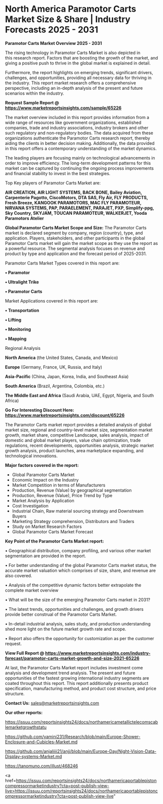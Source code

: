 # North America Paramotor Carts Market Size & Share | Industry Forecasts 2025 - 2031

<Strong> Paramotor Carts Market Overview 2025 - 2031</strong>

The rising technology in Paramotor Carts Market is also depicted in this research report. Factors that are boosting the growth of the market, and giving a positive push to thrive in the global market is explained in detail.

Furthermore, the report highlights on emerging trends, significant drivers, challenges, and opportunities, providing all necessary data for thriving in the industry. This report market research offers a comprehensive perspective, including an in-depth analysis of the present and future scenarios within the industry.

<strong>Request Sample Report @ <a href=https://www.marketreportsinsights.com/sample/65226>https://www.marketreportsinsights.com/sample/65226</a></strong>

The market overview included in this report provides information from a wide range of resources like government organizations, established companies, trade and industry associations, industry brokers and other such regulatory and non-regulatory bodies. The data acquired from these organizations authenticate the Paramotor Carts research report, thereby aiding the clients in better decision making. Additionally, the data provided in this report offers a contemporary understanding of the market dynamics.

The leading players are focusing mainly on technological advancements in order to improve efficiency. The long-term development patterns for this market can be captured by continuing the ongoing process improvements and financial stability to invest in the best strategies.

Top Key players of Paramotor Carts Market are:

<strong>AIR CREATION, AIR LIGHT SYSTEMS, BACK BONE, Bailey Aviation, Carpenterie Pagotto, CiscoMotors, DTA SAS, Fly Air, FLY PRODUCTS, Fresh Breeze, KANGOOK PARAMOTORS, MAC FLY PARAMOTEUR, NIRVANA SYSTEMS, PAP, PARAELEMENT, PARAJET, PXP, Simplify-ppg, Sky Country, SKYJAM, TOUCAN PARAMOTEUR, WALKERJET, Yooda Paramotors Atelier</strong>

<strong><b>Global Paramotor Carts Market Scope and Size:</b></strong>
The Paramotor Carts market is declared segment by company, region (country), type, and application. Players, stakeholders, and other participants in the global Paramotor Carts market will gain the market scope as they use the report as a powerful resource. The segmental analysis focuses on revenue and product by type and application and the forecast period of 2025-2031.

Paramotor Carts Market Types covered in this report are:

<strong>• Paramotor

• Ultralight Trike

• Paramotor Carts</strong>

Market Applications covered in this report are:

<strong>• Transportation

• Lifting

• Monitoring

• Mapping</strong> 

Regional Analysis

<strong>North America</strong> (the United States, Canada, and Mexico)

<strong>Europe</strong> (Germany, France, UK, Russia, and Italy)

<strong>Asia-Pacific</strong> (China, Japan, Korea, India, and Southeast Asia)

<strong>South America</strong> (Brazil, Argentina, Colombia, etc.)

<strong>The Middle East and Africa</strong> (Saudi Arabia, UAE, Egypt, Nigeria, and South Africa)

<strong>Go For Interesting Discount Here: <a href=https://www.marketreportsinsights.com/discount/65226>https://www.marketreportsinsights.com/discount/65226</a></strong>

The Paramotor Carts market report provides a detailed analysis of global market size, regional and country-level market size, segmentation market growth, market share, competitive Landscape, sales analysis, impact of domestic and global market players, value chain optimization, trade regulations, recent developments, opportunities analysis, strategic market growth analysis, product launches, area marketplace expanding, and technological innovations.

<strong><b>Major factors covered in the report:</b></strong>
<ul>
  <li>Global Paramotor Carts Market </li>
  <li>Economic Impact on the Industry</li>
  <li>Market Competition in terms of Manufacturers</li>
  <li>Production, Revenue (Value) by geographical segmentation</li>
  <li>Production, Revenue (Value), Price Trend by Type</li>
  <li>Market Analysis by Application</li>
  <li>Cost Investigation</li>
  <li>Industrial Chain, Raw material sourcing strategy and Downstream Buyers</li>
  <li>Marketing Strategy comprehension, Distributors and Traders</li>
  <li>Study on Market Research Factors</li>
  <li>Global Paramotor Carts Market Forecast</li>
</ul>

<strong><b>Key Point of the Paramotor Carts Market report:</b></strong>

• Geographical distribution, company profiling, and various other market segmentation are provided in the report.

• For better understanding of the global Paramotor Carts market status, the accurate market valuation which comprises of size, share, and revenue are also covered.

• Analysis of the competitive dynamic factors better extrapolate the complete market overview

• What will be the size of the emerging Paramotor Carts market in 2031?

• The latest trends, opportunities and challenges, and growth drivers provide better construal of the Paramotor Carts Market.

• In-detail industrial analysis, sales study, and production understanding shed more light on the future market growth rate and scope.

• Report also offers the opportunity for customization as per the customer request.

<strong><b>View Full Report @ <a href=https://www.marketreportsinsights.com/industry-forecast/paramotor-carts-market-growth-and-size-2021-65226>https://www.marketreportsinsights.com/industry-forecast/paramotor-carts-market-growth-and-size-2021-65226</a></b></strong>


At last, the Paramotor Carts Market report includes investment come analysis and development trend analysis. The present and future opportunities of the fastest growing international industry segments are coated throughout this report. This report additionally presents product specification, manufacturing method, and product cost structure, and price structure.

<strong>Contact Us:</strong>
sales@marketreportsinsights.com

<strong>Our other reports:</strong>

<a href=https://issuu.com/reportsinsights24/docs/northamericametallictelecomscablemarketgrowthstatu>https://issuu.com/reportsinsights24/docs/northamericametallictelecomscablemarketgrowthstatu</a>

<a href=https://github.com/yamini231/Research/blob/main/Europe-Shower-Enclosure-and-Cubicles-Market.md>https://github.com/yamini231/Research/blob/main/Europe-Shower-Enclosure-and-Cubicles-Market.md</a>

<a href=https://github.com/anjaliiii21/anjj/blob/main/Europe-Day/Night-Vision-Data-Display-systems-Market.md>https://github.com/anjaliiii21/anjj/blob/main/Europe-Day/Night-Vision-Data-Display-systems-Market.md</a>

<a href=https://tanomuno.com/illust/468246>https://tanomuno.com/illust/468246</a>

<a href=https://issuu.com/reportsinsights24/docs/northamericaportablepistoncompressormarketindustry?cta=post-publish-view-live>https://issuu.com/reportsinsights24/docs/northamericaportablepistoncompressormarketindustry?cta=post-publish-view-live</a>"
